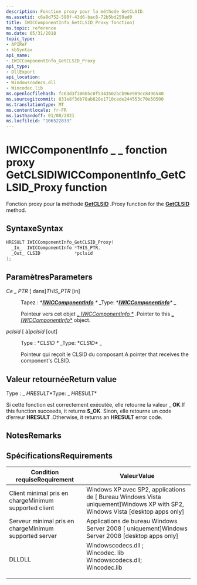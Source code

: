 ```yaml
---
description: Fonction proxy pour la méthode GetCLSID.
ms.assetid: c6a8d752-590f-43d6-bac8-72b5bd259ad0
title: IWICComponentInfo_GetCLSID_Proxy fonction)
ms.topic: reference
ms.date: 05/31/2018
topic_type:
- APIRef
- kbSyntax
api_name:
- IWICComponentInfo_GetCLSID_Proxy
api_type:
- DllExport
api_location:
- Windowscodecs.dll
- Wincodec.lib
ms.openlocfilehash: fc63d3f30605c0f5343502bcb96e989cc8496540
ms.sourcegitcommit: 831e8f3db78ab820e1710cede244553c70e50500
ms.translationtype: MT
ms.contentlocale: fr-FR
ms.lasthandoff: 01/08/2021
ms.locfileid: "106522833"
---
```

# <a name="iwiccomponentinfo_getclsid_proxy-function"></a><span data-ttu-id="8edb1-103">IWICComponentInfo \_ \_ fonction proxy GetCLSID</span><span class="sxs-lookup"><span data-stu-id="8edb1-103">IWICComponentInfo\_GetCLSID\_Proxy function</span></span>

<span data-ttu-id="8edb1-104">Fonction proxy pour la méthode [**GetCLSID**](/windows/desktop/api/Wincodec/nf-wincodec-iwiccomponentinfo-getclsid) .</span><span class="sxs-lookup"><span data-stu-id="8edb1-104">Proxy function for the [**GetCLSID**](/windows/desktop/api/Wincodec/nf-wincodec-iwiccomponentinfo-getclsid) method.</span></span>

## <a name="syntax"></a><span data-ttu-id="8edb1-105">Syntaxe</span><span class="sxs-lookup"><span data-stu-id="8edb1-105">Syntax</span></span>


```C++
HRESULT IWICComponentInfo_GetCLSID_Proxy(
  _In_  IWICComponentInfo *THIS_PTR,
  _Out_ CLSID             *pclsid
);
```



## <a name="parameters"></a><span data-ttu-id="8edb1-106">Paramètres</span><span class="sxs-lookup"><span data-stu-id="8edb1-106">Parameters</span></span>

<dl> <dt>

<span data-ttu-id="8edb1-107">*Ce \_ PTR* \[ dans\]</span><span class="sxs-lookup"><span data-stu-id="8edb1-107">*THIS\_PTR* \[in\]</span></span>
</dt> <dd>

<span data-ttu-id="8edb1-108">Tapez : \**[**IWICComponentInfo**](/windows/desktop/api/Wincodec/nn-wincodec-iwiccomponentinfo) \** _</span><span class="sxs-lookup"><span data-stu-id="8edb1-108">Type: \**[**IWICComponentInfo**](/windows/desktop/api/Wincodec/nn-wincodec-iwiccomponentinfo)\** _</span></span>

<span data-ttu-id="8edb1-109">Pointeur vers cet objet [_ *IWICComponentInfo* \*](/windows/desktop/api/Wincodec/nn-wincodec-iwiccomponentinfo) .</span><span class="sxs-lookup"><span data-stu-id="8edb1-109">Pointer to this [_ *IWICComponentInfo*\*](/windows/desktop/api/Wincodec/nn-wincodec-iwiccomponentinfo) object.</span></span>

</dd> <dt>

<span data-ttu-id="8edb1-110">*pclsid* \[ à\]</span><span class="sxs-lookup"><span data-stu-id="8edb1-110">*pclsid* \[out\]</span></span>
</dt> <dd>

<span data-ttu-id="8edb1-111">Type : \**CLSID \** _</span><span class="sxs-lookup"><span data-stu-id="8edb1-111">Type: \**CLSID\** _</span></span>

<span data-ttu-id="8edb1-112">Pointeur qui reçoit le CLSID du composant.</span><span class="sxs-lookup"><span data-stu-id="8edb1-112">A pointer that receives the component's CLSID.</span></span>

</dd> </dl>

## <a name="return-value"></a><span data-ttu-id="8edb1-113">Valeur retournée</span><span class="sxs-lookup"><span data-stu-id="8edb1-113">Return value</span></span>

<span data-ttu-id="8edb1-114">Type : _ *HRESULT*\*</span><span class="sxs-lookup"><span data-stu-id="8edb1-114">Type: _ *HRESULT*\*</span></span>

<span data-ttu-id="8edb1-115">Si cette fonction est correctement exécutée, elle retourne la valeur **\_ OK**.</span><span class="sxs-lookup"><span data-stu-id="8edb1-115">If this function succeeds, it returns **S\_OK**.</span></span> <span data-ttu-id="8edb1-116">Sinon, elle retourne un code d’erreur **HRESULT** .</span><span class="sxs-lookup"><span data-stu-id="8edb1-116">Otherwise, it returns an **HRESULT** error code.</span></span>

## <a name="remarks"></a><span data-ttu-id="8edb1-117">Notes</span><span class="sxs-lookup"><span data-stu-id="8edb1-117">Remarks</span></span>

## <a name="requirements"></a><span data-ttu-id="8edb1-118">Spécifications</span><span class="sxs-lookup"><span data-stu-id="8edb1-118">Requirements</span></span>



| <span data-ttu-id="8edb1-119">Condition requise</span><span class="sxs-lookup"><span data-stu-id="8edb1-119">Requirement</span></span> | <span data-ttu-id="8edb1-120">Valeur</span><span class="sxs-lookup"><span data-stu-id="8edb1-120">Value</span></span> |
|-------------------------------------|------------------------------------------------------------------------------------------------------------------------------------------------------------------|
| <span data-ttu-id="8edb1-121">Client minimal pris en charge</span><span class="sxs-lookup"><span data-stu-id="8edb1-121">Minimum supported client</span></span><br/> | <span data-ttu-id="8edb1-122">Windows XP avec SP2, applications de \[ Bureau Windows Vista uniquement\]</span><span class="sxs-lookup"><span data-stu-id="8edb1-122">Windows XP with SP2, Windows Vista \[desktop apps only\]</span></span><br/>                                                                                              |
| <span data-ttu-id="8edb1-123">Serveur minimal pris en charge</span><span class="sxs-lookup"><span data-stu-id="8edb1-123">Minimum supported server</span></span><br/> | <span data-ttu-id="8edb1-124">Applications de bureau Windows Server 2008 \[ uniquement\]</span><span class="sxs-lookup"><span data-stu-id="8edb1-124">Windows Server 2008 \[desktop apps only\]</span></span><br/>                                                                                                             |
| <span data-ttu-id="8edb1-125">DLL</span><span class="sxs-lookup"><span data-stu-id="8edb1-125">DLL</span></span><br/>                      | <dl> <span data-ttu-id="8edb1-126"><dt>Windowscodecs.dll ; </dt> <dt>Wincodec. lib</dt></span><span class="sxs-lookup"><span data-stu-id="8edb1-126"><dt>Windowscodecs.dll; </dt> <dt>Wincodec.lib</dt></span></span> </dl> |



 

 





